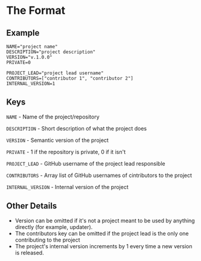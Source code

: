 
# The Format

## Example
```
NAME="project name"
DESCRIPTION="project description"
VERSION="v.1.0.0"
PRIVATE=0

PROJECT_LEAD="project lead username"
CONTRIBUTORS=["contributor 1", "contributor 2"]
INTERNAL_VERSION=1
```

## Keys
`NAME` - Name of the project/repository

`DESCRIPTION` - Short description of what the project does

`VERSION` - Semantic version of the project

`PRIVATE` - 1 if the repository is private, 0 if it isn't

`PROJECT_LEAD` - GitHub username of the project lead responsible

`CONTRIBUTORS` - Array list of GitHub usernames of cintributors to the project

`INTERNAL_VERSION` - Internal version of the project

## Other Details
- Version can be omitted if it's not a project meant to be used by anything directly (for example, updater).
- The contributors key can be omitted if the project lead is the only one contributing to the project
- The project's internal version increments by 1 every time a new version is released.
